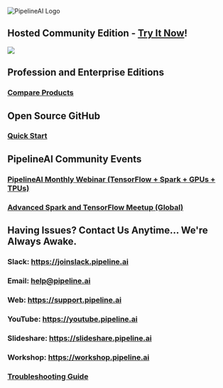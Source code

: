 ![PipelineAI Logo](https://pipeline.ai/assets/img/pipelineai.png)

## Hosted Community Edition - [Try It Now](https://community.pipeline.ai)!

[![](https://pipeline.ai/assets/img/pipelineai-dark-mode.png)](https://community.pipeline.ai)


## Profession and Enterprise Editions
### [Compare Products](https://pipeline.ai/products)

## Open Source GitHub
### [Quick Start](https://quickstart.pipeline.ai)

## PipelineAI Community Events
### [PipelineAI Monthly Webinar (TensorFlow + Spark + GPUs + TPUs)](https://webinar.pipeline.ai)
### [Advanced Spark and TensorFlow Meetup (Global)](https://meetup.pipeline.ai)

## Having Issues?  Contact Us Anytime... We're Always Awake.
### Slack:  https://joinslack.pipeline.ai
### Email:  [help@pipeline.ai](mailto:help@pipeline.ai)
### Web:  https://support.pipeline.ai
### YouTube:  https://youtube.pipeline.ai
### Slideshare:  https://slideshare.pipeline.ai
### Workshop:  https://workshop.pipeline.ai
### [Troubleshooting Guide](/docs/troubleshooting)
